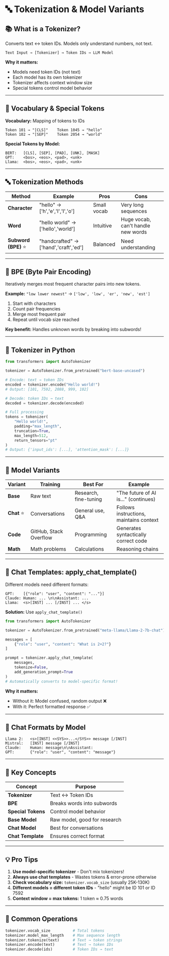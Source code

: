 # 🔤 Tokenization & Model Variants

## 📚 What is a Tokenizer?

Converts text ↔ token IDs. Models only understand numbers, not text.

```
Text Input → [Tokenizer] → Token IDs → LLM Model
```

**Why it matters:**
- Models need token IDs (not text)
- Each model has its own tokenizer
- Tokenizer affects context window size
- Special tokens control model behavior

---

## 🧠 Vocabulary & Special Tokens

**Vocabulary:** Mapping of tokens to IDs
```
Token 101 → "[CLS]"    Token 1045 → "hello"
Token 102 → "[SEP]"    Token 2054 → "world"
```

**Special Tokens by Model:**
```
BERT:   [CLS], [SEP], [PAD], [UNK], [MASK]
GPT:    <bos>, <eos>, <pad>, <unk>
Llama:  <bos>, <eos>, <pad>, <unk>
```

---

## 🔤 Tokenization Methods

| Method | Example | Pros | Cons |
|--------|---------|------|------|
| **Character** | "hello" → ['h','e','l','l','o'] | Small vocab | Very long sequences |
| **Word** | "hello world" → ['hello','world'] | Intuitive | Huge vocab, can't handle new words |
| **Subword (BPE)** ⭐ | "handcrafted" → ['hand','craft','ed'] | Balanced | Need understanding |

---

## 🔄 BPE (Byte Pair Encoding)

Iteratively merges most frequent character pairs into new tokens.

**Example:** `"low lower newest"` → `['low', 'low', 'er', 'new', 'est']`

1. Start with characters
2. Count pair frequencies
3. Merge most frequent pair
4. Repeat until vocab size reached

**Key benefit:** Handles unknown words by breaking into subwords!

---

## 🔧 Tokenizer in Python

```python
from transformers import AutoTokenizer

tokenizer = AutoTokenizer.from_pretrained("bert-base-uncased")

# Encode: text → token IDs
encoded = tokenizer.encode("Hello world!")
# Output: [101, 7592, 2088, 999, 102]

# Decode: token IDs → text
decoded = tokenizer.decode(encoded)

# Full processing
tokens = tokenizer(
    "Hello world!",
    padding="max_length",
    truncation=True,
    max_length=512,
    return_tensors="pt"
)
# Output: {'input_ids': [...], 'attention_mask': [...]}
```

---

## 🎯 Model Variants

| Variant | Training | Best For | Example |
|---------|----------|----------|---------|
| **Base** | Raw text | Research, fine-tuning | "The future of AI is..." (continues) |
| **Chat** ⭐ | Conversations | General use, Q&A | Follows instructions, maintains context |
| **Code** | GitHub, Stack Overflow | Programming | Generates syntactically correct code |
| **Math** | Math problems | Calculations | Reasoning chains |

---

## 💬 Chat Templates: apply_chat_template()

Different models need different formats:
```
GPT:    [{"role": "user", "content": "..."}]
Claude: Human: ... \n\nAssistant: ...
Llama:  <s>[INST] ... [/INST] ... </s>
```

**Solution:** Use `apply_chat_template()`

```python
from transformers import AutoTokenizer

tokenizer = AutoTokenizer.from_pretrained("meta-llama/Llama-2-7b-chat")

messages = [
    {"role": "user", "content": "What is 2+2?"}
]

prompt = tokenizer.apply_chat_template(
    messages,
    tokenize=False,
    add_generation_prompt=True
)
# Automatically converts to model-specific format!
```

**Why it matters:**
- Without it: Model confused, random output ❌
- With it: Perfect formatted response ✅

---

## 🎨 Chat Formats by Model

```
Llama 2:   <s>[INST] <<SYS>>...</SYS>> message [/INST]
Mistral:   [INST] message [/INST]
Claude:    Human: message\n\nAssistant:
GPT:       {"role": "user", "content": "message"}
```

---

## 🎯 Key Concepts

| Concept | Purpose |
|---------|---------|
| **Tokenizer** | Text ↔ Token IDs |
| **BPE** | Breaks words into subwords |
| **Special Tokens** | Control model behavior |
| **Base Model** | Raw model, good for research |
| **Chat Model** | Best for conversations |
| **Chat Template** | Ensures correct format |

---

## 💡 Pro Tips

1. **Use model-specific tokenizer** - Don't mix tokenizers!
2. **Always use chat templates** - Wastes tokens & error-prone otherwise
3. **Check vocabulary size:** `tokenizer.vocab_size` (usually 25K-130K)
4. **Different models = different token IDs** - "hello" might be ID 101 or ID 7592
5. **Context window = max tokens:** 1 token ≈ 0.75 words

---

## 🔗 Common Operations

```python
tokenizer.vocab_size          # Total tokens
tokenizer.model_max_length    # Max sequence length
tokenizer.tokenize(text)      # Text → token strings
tokenizer.encode(text)        # Text → token IDs
tokenizer.decode(ids)         # Token IDs → text
```